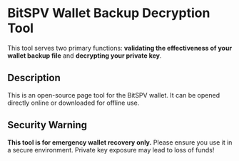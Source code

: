 # BitSPV Wallet Backup Decryption Tool

This tool serves two primary functions: **validating the effectiveness of your wallet backup file** and **decrypting your private key**.

## Description

This is an open-source page tool for the BitSPV wallet. It can be opened directly online or downloaded for offline use.

## Security Warning

**This tool is for emergency wallet recovery only.** Please ensure you use it in a secure environment. Private key exposure may lead to loss of funds!
